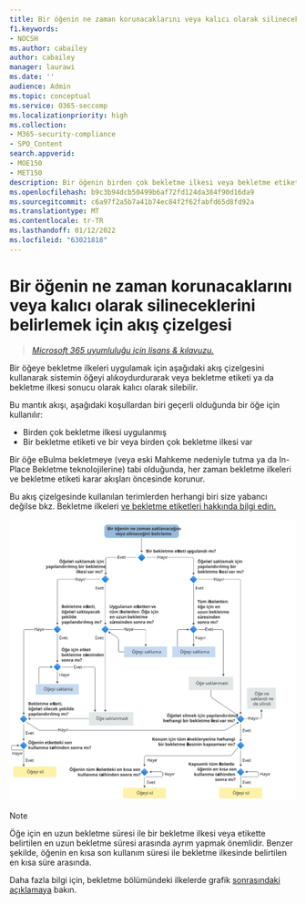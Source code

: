 ```yaml
---
title: Bir öğenin ne zaman korunacaklarını veya kalıcı olarak silineceklerini belirlemek için akış çizelgesi
f1.keywords:
- NOCSH
ms.author: cabailey
author: cabailey
manager: laurawi
ms.date: ''
audience: Admin
ms.topic: conceptual
ms.service: O365-seccomp
ms.localizationpriority: high
ms.collection:
- M365-security-compliance
- SPO_Content
search.appverid:
- MOE150
- MET150
description: Bir öğenin birden çok bekletme ilkesi veya bekletme etiketi ve bekletme ilkesi olduğunda sonucu belirlemek için akış çizelgesi kullanma
ms.openlocfilehash: b9c3b94dcb50499b6af72fd124da384f90d16da9
ms.sourcegitcommit: c6a97f2a5b7a41b74ec84f2f62fabfd65d8fd92a
ms.translationtype: MT
ms.contentlocale: tr-TR
ms.lasthandoff: 01/12/2022
ms.locfileid: "63021818"
---
```

# <a name="flowchart-to-determine-when-an-item-will-be-retained-or-permanently-deleted"></a>Bir öğenin ne zaman korunacaklarını veya kalıcı olarak silineceklerini belirlemek için akış çizelgesi

>*[Microsoft 365 uyumluluğu için lisans & kılavuzu.](/office365/servicedescriptions/microsoft-365-service-descriptions/microsoft-365-tenantlevel-services-licensing-guidance/microsoft-365-security-compliance-licensing-guidance)*

Bir öğeye bekletme ilkeleri uygulamak için aşağıdaki [](retention.md#the-principles-of-retention-or-what-takes-precedence) akış çizelgesini kullanarak sistemin öğeyi alıkoydurdurarak veya bekletme etiketi ya da bekletme ilkesi sonucu olarak kalıcı olarak silebilir.

Bu mantık akışı, aşağıdaki koşullardan biri geçerli olduğunda bir öğe için kullanılır:

- Birden çok bekletme ilkesi uygulanmış
- Bir bekletme etiketi ve bir veya birden çok bekletme ilkesi var

Bir öğe eBulma bekletmeye (veya eski Mahkeme nedeniyle tutma ya da In-Place Bekletme teknolojilerine) tabi olduğunda, her zaman bekletme ilkeleri ve bekletme etiketi karar akışları öncesinde korunur.

Bu akış çizelgesinde kullanılan terimlerden herhangi biri size yabancı değilse bkz. Bekletme ilkeleri [ve bekletme etiketleri hakkında bilgi edin.](retention.md)


   ![Bir öğenin ne zaman korunacaklarını veya kalıcı olarak silineceklerini belirleyen akış çizelgesi.](../media/retention-flowchart.svg)

> [!NOTE]
> Öğe için en uzun bekletme süresi ile bir bekletme ilkesi veya etikette belirtilen en uzun bekletme süresi arasında ayrım yapmak önemlidir. Benzer şekilde, öğenin en kısa son kullanım süresi ile bekletme ilkesinde belirtilen en kısa süre arasında.
> 
> Daha fazla bilgi için, bekletme bölümündeki ilkelerde grafik [sonrasındaki açıklamaya](retention.md#the-principles-of-retention-or-what-takes-precedence) bakın.
